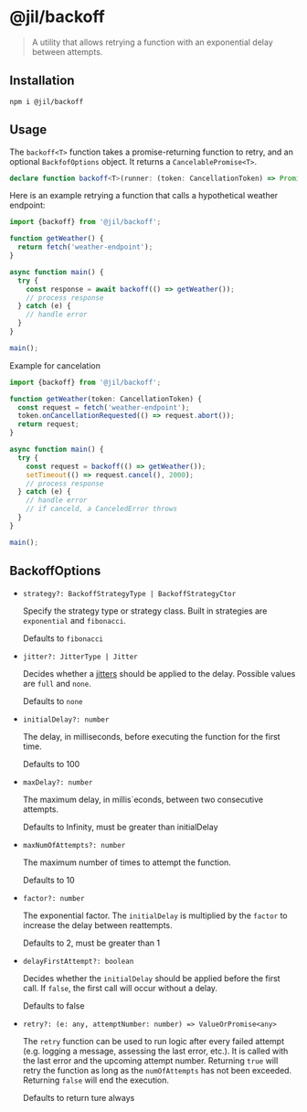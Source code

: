 # @jil/backoff

> A utility that allows retrying a function with an exponential delay between attempts.

## Installation

```
npm i @jil/backoff
```

## Usage

The `backoff<T>` function takes a promise-returning function to retry, and an optional `BackfofOptions` object. It
returns a `CancelablePromise<T>`.

```ts
declare function backoff<T>(runner: (token: CancellationToken) => Promise<T>, options?: BackoffOptions): CancelablePromise<T>;
```

Here is an example retrying a function that calls a hypothetical weather endpoint:

```ts
import {backoff} from '@jil/backoff';

function getWeather() {
  return fetch('weather-endpoint');
}

async function main() {
  try {
    const response = await backoff(() => getWeather());
    // process response
  } catch (e) {
    // handle error
  }
}

main();
```

Example for cancelation

```ts
import {backoff} from '@jil/backoff';

function getWeather(token: CancellationToken) {
  const request = fetch('weather-endpoint');
  token.onCancellationRequested(() => request.abort());
  return request;
}

async function main() {
  try {
    const request = backoff(() => getWeather());
    setTimeout(() => request.cancel(), 2000);
    // process response
  } catch (e) {
    // handle error
    // if canceld, a CanceledError throws
  }
}

main();
```

## BackoffOptions

- `strategy?: BackoffStrategyType | BackoffStrategyCtor`

  Specify the strategy type or strategy class. Built in strategies are `exponential` and `fibonacci`.

  Defaults to `fibonacci`

- `jitter?: JitterType | Jitter`

  Decides whether a [jitters](https://aws.amazon.com/blogs/architecture/exponential-backoff-and-jitter/) should be
  applied to the delay. Possible values are `full` and `none`.

  Defaults to `none`

- `initialDelay?: number`

  The delay, in milliseconds, before executing the function for the first time.

  Defaults to 100

- `maxDelay?: number`

  The maximum delay, in millis`econds, between two consecutive attempts.

  Defaults to Infinity, must be greater than initialDelay

- `maxNumOfAttempts?: number`

  The maximum number of times to attempt the function.

  Defaults to 10

- `factor?: number`

  The exponential factor. The `initialDelay` is multiplied by the `factor` to increase the delay between reattempts.

  Defaults to 2, must be greater than 1

- `delayFirstAttempt?: boolean`

  Decides whether the `initialDelay` should be applied before the first call. If `false`, the first call will occur
  without a delay.

  Defaults to false

- `retry?: (e: any, attemptNumber: number) => ValueOrPromise<any>`

  The `retry` function can be used to run logic after every failed attempt (e.g. logging a message, assessing the last
  error, etc.). It is called with the last error and the upcoming attempt number. Returning `true` will retry the
  function as long as the `numOfAttempts` has not been exceeded. Returning `false` will end the execution.

  Defaults to return ture always
